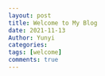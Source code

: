 ```yaml
---
layout: post
title: Welcome to My Blog
date: 2021-11-13
Author: Yunyi
categories: 
tags: [welcome]
comments: true
--- 
```

